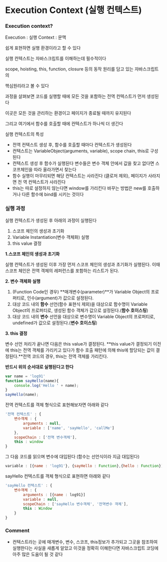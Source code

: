 # Execution Context (실행 컨텍스트)

### Execution context?

Execution : 실행 Context : 문맥

쉽게 표현하면 실행 환경이라고 할 수 있다

실행 컨텍스트는 자바스크립트를 이해하는데 필수적이다

scope, hoisting, this, function, closure 등의 동작 원리를 담고 있는 자바스크립트의

핵심원리라고 볼 수 있다

과정을 살펴보면 코드를 실행할 때에 모든 것을 포함하는 전역 컨텍스트가 먼저 생성된다

이곳은 모든 것을 관리하는 환경이고 페이지가 종료될 때까지 유지된다

그리고 여기에서 함수를 호출할 때에 컨텍스트가 하나씩 더 생긴다

실행 컨텍스트의 특성

- 전역 컨텍스트 생성 후, 함수를 호출할 때마다 컨텍스트가 생성된다
- 컨텍스트는 VariableObject(arguments, variable), scope chain, this로 구성된다
- 컨텍스트 생성 후 함수가 실행된다 변수들은 변수 객체 안에서 값을 찾고 없다면 스코프체인을 따라 올라가면서 찾는다
- 함수 실행이 마무리되면 해당 컨텍스트는 사라진다 (클로저 제외),  페이지가 사라지면 전 역 컨텍스트가 사라진다
- this는 따로 설정하지 않는다면 window를 가리킨다 바꾸는 방법은 new를 호출하거나 다른 함수에 bind를 시키는 것이다



### 실행 과정

실행 컨텍스트가 생성된 후 아래의 과정이 실행된다

1. 스코프 체인의 생성과 초기화
2. Variable Instantiation(변수 객체화) 실행
3. this value 결정

__1.스코프 체인의 생성과 초기화__

실행 컨텍스트가 생성된 이후 가장 먼저 스코프 체인의 생성과 초기화가 실행된다. 이때 스코프 체인은 전역 객체의 레퍼런스를 포함하는 리스트가 된다.

__2. 변수 객체화 실행__

1. (Function Code인 경우) **매개변수(parameter)**가 Variable Object의 프로퍼티로, 인수(argument)가 값으로 설정된다.
2. 대상 코드 내의 **함수** 선언(함수 표현식 제외)을 대상으로 함수명이 Variable Object의 프로퍼티로, 생성된 함수 객체가 값으로 설정된다.(**함수 호이스팅**)
3. 대상 코드 내의 **변수** 선언을 대상으로 변수명이 Variable Object의 프로퍼티로, undefined가 값으로 설정된다.(**변수 호이스팅**)

__3. this 결정__

변수 선언 처리가 끝나면 다음은 this value가 결정된다. **this value가 결정되기 이전에 this는 전역 객체를 가리키고 있다가 함수 호출 패턴에 의해 this에 할당되는 값이 결정된다.**전역 코드의 경우, this는 전역 객체를 가리킨다.

**반드시 위의 순서대로 실행된다고 한다**

```js
var name = 'log91'
function sayHello(name){
    console.log('Hello ' + name);
}
sayHello(name);
```

전역 컨텍스트를 객체 형식으로 표현해보자면 아래와 같다

```js
'전역 컨텍스트' : {
    변수객체 : {
        arguments : null,
        variable : ['name', 'sayHello', 'callMe']
    },
    scopeChain : ['전역 변수객체'],
    this : window
}
```

그 다음 코드를 읽으며 변수에 대입된다 (함수는 선언식이라 지금 대입된다)

```js
variable : [{name : 'log91'}, {sayHello : Function},{hello : Function}]
```

sayHello 컨텍스트를 객체 형식으로 표현하면 아래와 같다

```js
'sayHello 컨텍스트' : {
    변수객체 : {
        arguments : [{name : log91}]
        variable : null,
        scopeChain : ['sayHello 변수객체', '전역변수 객체'],
        this : Window
    }
}
```

### Comment

- 컨텍스트라는 곳에 매개변수, 변수, 스코프, this정보가 추가되고 그곳을 참조하여 실행한다는 사실을 새롭게 알았고 이것을 정확히 이해한다면 자바스크립트 코딩에 아주 많은 도움이 될 것 같다